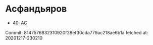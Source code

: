 # Асфандьяров
- [40: AC](40.md)

Commit: 8147576832310920f28ef30cda779ac218ae6b1a
 fetched at: 20201217-230210
